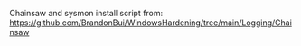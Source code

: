 Chainsaw and sysmon install script from: https://github.com/BrandonBui/WindowsHardening/tree/main/Logging/Chainsaw
